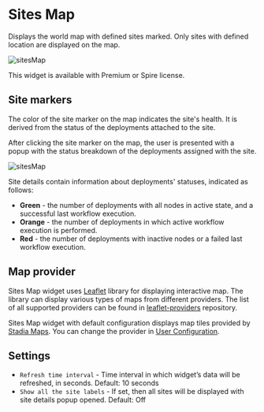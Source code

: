 # Sites Map
Displays the world map with defined sites marked. Only sites with defined location are displayed on the map.

![sitesMap]( /images/ui/widgets/sitesMap.png )

<div class="ui message info">
This widget is available with Premium or Spire license.
</div>


## Site markers

The color of the site marker on the map indicates the site's health. It is derived from the status of the deployments attached to the site.

After clicking the site marker on the map, the user is presented with a popup with the status breakdown of the deployments assigned with the site.

![sitesMap]( /images/ui/widgets/sitesMap_siteDetails.png )

Site details contain information about deployments' statuses, indicated as follows:

* **Green** - the number of deployments with all nodes in active state, and a successful last workflow execution.
* **Orange** - the number of deployments in which active workflow execution is performed.
* **Red** - the number of deployments with inactive nodes or a failed last workflow execution.


## Map provider

Sites Map widget uses [Leaflet](https://leafletjs.com/) library for displaying interactive map.
The library can display various types of maps from different providers.
The list of all supported providers can be found in [leaflet-providers](https://github.com/leaflet-extras/leaflet-providers) repository.

Sites Map widget with default configuration displays map tiles provided by [Stadia Maps](https://stadiamaps.com/).
You can change the provider in [User Configuration](/working_with/console/customization/user-configuration).


## Settings

* `Refresh time interval` - Time interval in which widget’s data will be refreshed, in seconds. Default: 10 seconds
* `Show all the site labels` - If set, then all sites will be displayed with site details popup opened. Default: Off
